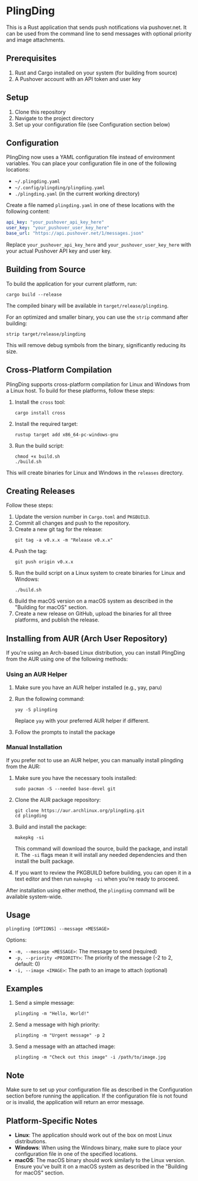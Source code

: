 # PlingDing

This is a Rust application that sends push notifications via pushover.net. It can be used from the command line to send messages with optional priority and image attachments.

## Prerequisites

1. Rust and Cargo installed on your system (for building from source)
2. A Pushover account with an API token and user key

## Setup

1. Clone this repository
2. Navigate to the project directory
3. Set up your configuration file (see Configuration section below)

## Configuration

PlingDing now uses a YAML configuration file instead of environment variables. You can place your configuration file in one of the following locations:

- `~/.plingding.yaml`
- `~/.config/plingding/plingding.yaml`
- `./plingding.yaml` (in the current working directory)

Create a file named `plingding.yaml` in one of these locations with the following content:

```yaml
api_key: "your_pushover_api_key_here"
user_key: "your_pushover_user_key_here"
base_url: "https://api.pushover.net/1/messages.json"
```

Replace `your_pushover_api_key_here` and `your_pushover_user_key_here` with your actual Pushover API key and user key.

## Building from Source

To build the application for your current platform, run:

```
cargo build --release
```

The compiled binary will be available in `target/release/plingding`.

For an optimized and smaller binary, you can use the `strip` command after building:

```
strip target/release/plingding
```

This will remove debug symbols from the binary, significantly reducing its size.

## Cross-Platform Compilation

PlingDing supports cross-platform compilation for Linux and Windows from a Linux host. To build for these platforms, follow these steps:

1. Install the `cross` tool:
   ```
   cargo install cross
   ```

2. Install the required target:
   ```
   rustup target add x86_64-pc-windows-gnu
   ```

3. Run the build script:
   ```
   chmod +x build.sh
   ./build.sh
   ```

This will create binaries for Linux and Windows in the `releases` directory.

## Creating Releases

Follow these steps:

1. Update the version number in `Cargo.toml` and `PKGBUILD`.
2. Commit all changes and push to the repository.
3. Create a new git tag for the release:
   ```
   git tag -a v0.x.x -m "Release v0.x.x"
   ```
4. Push the tag:
   ```
   git push origin v0.x.x
   ```
5. Run the build script on a Linux system to create binaries for Linux and Windows:
   ```
   ./build.sh
   ```
6. Build the macOS version on a macOS system as described in the "Building for macOS" section.
7. Create a new release on GitHub, upload the binaries for all three platforms, and publish the release.

## Installing from AUR (Arch User Repository)

If you're using an Arch-based Linux distribution, you can install PlingDing from the AUR using one of the following methods:

### Using an AUR Helper

1. Make sure you have an AUR helper installed (e.g., yay, paru)
2. Run the following command:

   ```
   yay -S plingding
   ```

   Replace `yay` with your preferred AUR helper if different.

3. Follow the prompts to install the package

### Manual Installation

If you prefer not to use an AUR helper, you can manually install plingding from the AUR:

1. Make sure you have the necessary tools installed:
   ```
   sudo pacman -S --needed base-devel git
   ```

2. Clone the AUR package repository:
   ```
   git clone https://aur.archlinux.org/plingding.git
   cd plingding
   ```

3. Build and install the package:
   ```
   makepkg -si
   ```

   This command will download the source, build the package, and install it. The `-si` flags mean it will install any needed dependencies and then install the built package.

4. If you want to review the PKGBUILD before building, you can open it in a text editor and then run `makepkg -si` when you're ready to proceed.

After installation using either method, the `plingding` command will be available system-wide.

## Usage

```
plingding [OPTIONS] --message <MESSAGE>
```

Options:
- `-m, --message <MESSAGE>`: The message to send (required)
- `-p, --priority <PRIORITY>`: The priority of the message (-2 to 2, default: 0)
- `-i, --image <IMAGE>`: The path to an image to attach (optional)

## Examples

1. Send a simple message:
   ```
   plingding -m "Hello, World!"
   ```

2. Send a message with high priority:
   ```
   plingding -m "Urgent message" -p 2
   ```

3. Send a message with an attached image:
   ```
   plingding -m "Check out this image" -i /path/to/image.jpg
   ```

## Note

Make sure to set up your configuration file as described in the Configuration section before running the application. If the configuration file is not found or is invalid, the application will return an error message.

## Platform-Specific Notes

- **Linux**: The application should work out of the box on most Linux distributions.
- **Windows**: When using the Windows binary, make sure to place your configuration file in one of the specified locations.
- **macOS**: The macOS binary should work similarly to the Linux version. Ensure you've built it on a macOS system as described in the "Building for macOS" section.
